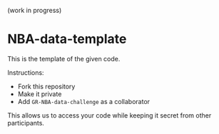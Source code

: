 (work in progress)

# NBA-data-template

This is the template of the given code.

Instructions:
* Fork this repository
* Make it private
* Add `GR-NBA-data-challenge` as a collaborator

This allows us to access your code while keeping it secret from other participants.
